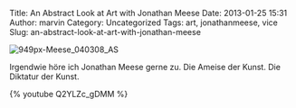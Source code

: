 Title: An Abstract Look at Art with Jonathan Meese
Date: 2013-01-25 15:31
Author: marvin
Category: Uncategorized
Tags: art, jonathanmeese, vice
Slug: an-abstract-look-at-art-with-jonathan-meese

![949px-Meese_040308_AS]({filename}/images/949px-Meese_040308_AS.jpg)

Irgendwie höre ich Jonathan Meese gerne zu. Die Ameise der Kunst. Die
Diktatur der Kunst.

{% youtube Q2YLZc_gDMM %}

